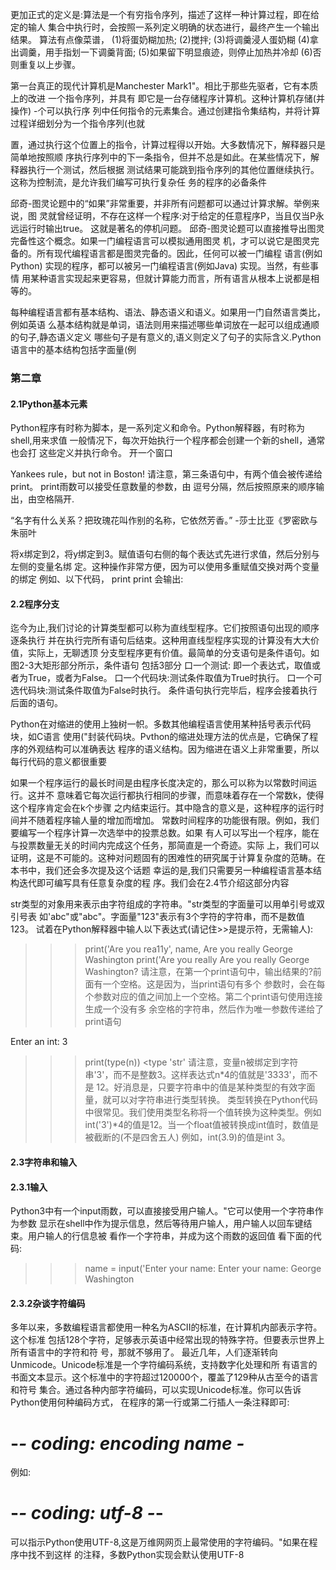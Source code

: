 更加正式的定义是:算法是一个有穷指令序列，描述了这样一种计算过程，即在给定的输人
集合中执行时，会按照一系列定义明确的状态进行，最终产生一个输出结果。
算法有点像菜谱，
(1)将蛋奶糊加热;
(2)搅拌;
(3)将调羹浸人蛋奶糊
(4)拿出调羹，用手指划一下调羹背面;
(5)如果留下明显痕迹，则停止加热并冷却
(6)否则重复以上步骤。



第一台真正的现代计算机是Manchester Mark1"。相比于那些先驱者，它有本质上的改进
一个指令序列，并具有
即它是一台存储程序计算机。这种计算机存储(并操作)
-个可以执行序
列中任何指令的元素集合。通过创建指令集结构，并将计算过程详细划分为一个指令序列(也就

置，通过执行这个位置上的指令，计算过程得以开始。大多数情况下，解释器只是简单地按照顺
序执行序列中的下一条指令，但并不总是如此。在某些情况下，解释器执行一个测试，然后根据
测试结果可能跳到指令序列的其他位置继续执行。这称为控制流，是允许我们编写可执行复杂任
务的程序的必备条件

邱奇-图灵论题中的“如果”非常重要，并非所有问题都可以通过计算求解。举例来说，图
灵就曾经证明，不存在这样一个程序:对于给定的任意程序P，当且仅当P永远运行时输出true。
这就是著名的停机问题。
邱奇-图灵论题可以直接推导出图灵完备性这个概念。如果一门编程语言可以模拟通用图灵
机，才可以说它是图灵完备的。所有现代编程语言都是图灵完备的。因此，任何可以被一门编程
语言(例如Python) 实现的程序，都可以被另一门编程语言(例如Java) 实现。当然，有些事情
用某种语言实现起来更容易，但就计算能力而言，所有语言从根本上说都是相等的。

每种编程语言都有基本结构、语法、静态语义和语义。如果用一门自然语言类比，例如英语
么基本结构就是单词，语法则用来描述哪些单词放在一起可以组成通顺的句子,静态语义定义
哪些句子是有意义的,语义则定义了句子的实际含义.Python语言中的基本结构包括字面量(例

### 第二章

#### 2.1Python基本元素
Python程序有时称为脚本，是一系列定义和命令。Python解释器，有时称为shell,用来求值
一般情况下，每次开始执行一个程序都会创建一个新的shell，通常也会打
这些定义并执行命令。
开一个窗口

Yankees rule，but not in Boston!
请注意，第三条语句中，有两个值会被传递给print。
print雨数可以接受任意数量的参数，由
逗号分隔，然后按照原来的顺序输出，由空格隔开.

“名字有什么关系？把玫瑰花叫作别的名称，它依然芳香。”
-莎士比亚《罗密欧与朱丽叶

将x绑定到2，将y绑定到3。赋值语句右侧的每个表达式先进行求值，然后分别与左侧的变量名绑
定。这种操作非常方便，因为可以使用多重赋值交换对两个变量的绑定
例如、以下代码，
print
print
会输出:





#### 2.2程序分支
迄今为止,我们讨论的计算类型都可以称为直线型程序。它们按照语句出现的顺序逐条执行
并在执行完所有语句后结束。这种用直线型程序实现的计算没有大大价值，实际上，无聊透顶
分支型程序更有价值。最简单的分支语句是条件语句。如图2-3大矩形部分所示，条件语句
包括3部分
口一个测试: 即一个表达式，取值或者为True，或者为False。
口一个代码块:测试条件取值为True时执行。
口一个可选代码块:测试条件取值为False时执行。
条件语句执行完毕后，程序会接着执行后面的语句。



Python在对缩进的使用上独树一帜。多数其他编程语言使用某种括号表示代码块，如C语言
使用("封装代码块。Pvthon的缩进处理方法的优点是，它确保了程序的外观结构可以准确表达
程序的语义结构。因为缩进在语义上非常重要，所以每行代码的意义都很重要

如果一个程序运行的最长时间是由程序长度决定的，那么可以称为以常数时间运行。这并不
意味着它每次运行都执行相同的步骤，而意味着存在一个常数k，使得这个程序肯定会在k个步骤
之内结束运行。其中隐含的意义是，这种程序的运行时间并不随着程序输人量的增加而增加。
常数时间程序的功能很有限。例如，我们要编写一个程序计算一次选举中的投票总数。如果
有人可以写出一个程序，能在与投票数量无关的时间内完成这个任务，那简直是一个奇迹。实际
上，我们可以证明，这是不可能的。这种对问题固有的困难性的研究属于计算复杂度的范畴。在
本书中，我们还会多次提及这个话题
幸运的是,我们只需要另一种编程语言基本结构迭代即可编写具有任意复杂度的程
序。我们会在2.4节介绍这部分内容



str类型的对象用来表示由字符组成的字符串。"str类型的字面量可以用单引号或双引号表
如'abc"或"abc"。字面量"123"表示有3个字符的字符串，而不是数值123。
试着在Python解释器中输人以下表达式(请记住>>是提示符，无需输人):



>>> print('Are you rea11y', name,
>>> Are you really George Washington
>>> print('Are you really
>>> Are you really George Washington?
>>> 请注意，在第一个print语句中，输出结果的?前面有一个空格。这是因为，当print语句有多个
>>> 参数时，会在每个参数对应的值之间加上一个空格。第二个print语句使用连接生成一个没有多
>>> 余空格的字符串，然后作为唯一参数传递给了print语句



Enter an int: 3
>>> print(type(n))
>>> <type 'str'
>>> 请注意，变量n被绑定到字符串'3'，而不是整数3。这样表达式n*4的值就是'3333'，而不是
>>> 12。好消息是，只要字符串中的值是某种类型的有效字面量，就可以对字符串进行类型转换。
>>> 类型转换在Python代码中很常见。我们使用类型名称将一个值转换为这种类型。例如
>>> int('3')*4的值是12。当一个float值被转换成int值时，数值是被截断的(不是四舍五人)
>>> 例如，int(3.9)的值是int 3。



#### 2.3字符串和输入



#### 2.3.1输入
Python3中有一个input雨数，可以直接接受用户输人。"它可以使用一个字符串作为参数
显示在shell中作为提示信息，然后等待用户输人，用户输人以回车键结束。用户输人的行信息被
看作一个字符串，并成为这个雨数的返回值
看下面的代码:
>>> name = input('Enter your name:
>>> Enter your name: George Washington

#### 2.3.2杂谈字符编码
多年以来，多数编程语言都使用一种名为ASCII的标准，在计算机内部表示字符。这个标准
包括128个字符，足够表示英语中经常出现的特殊字符。但要表示世界上所有语言中的字符和符
号，那就不够用了。
最近几年，人们逐渐转向Unmicode。Unicode标准是一个字符编码系统，支持数字化处理和所
有语言的书面文本显示。这个标准中的字符超过120000个，覆盖了129种从古至今的语言和符号
集合。通过各种内部字符编码，可以实现Unicode标准。你可以告诉Python使用何种编码方式，
在程序的第一行或第二行插人一条注释即可:
# -*- coding: encoding name -*

例如:
# -*- coding: utf-8 -*-
可以指示Python使用UTF-8,这是万维网网页上最常使用的字符编码。"如果在程序中找不到这样
的注释，多数Python实现会默认使用UTF-8